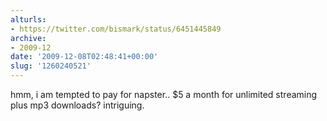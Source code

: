 ```yaml
---
alturls:
- https://twitter.com/bismark/status/6451445849
archive:
- 2009-12
date: '2009-12-08T02:48:41+00:00'
slug: '1260240521'
---
```


hmm, i am tempted to pay for napster.. $5 a month for unlimited streaming plus mp3 downloads? intriguing.

